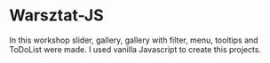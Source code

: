 # Warsztat-JS
In this workshop slider, gallery, gallery with filter, menu, tooltips and ToDoList were made. I used vanilla Javascript to create this projects. 
